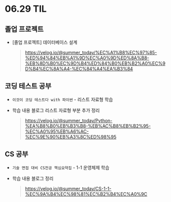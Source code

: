 <h1> 06.29 TIL </h1>

## 졸업 프로젝트
- [졸업 프로젝트] 데이터베이스 설계 
  > https://velog.io/@summer_today/%EC%A1%B8%EC%97%85-%ED%94%84%EB%A1%9D%EC%A0%9D%ED%8A%B8-%EB%8D%B0%EC%9D%B4%ED%84%B0%EB%B2%A0%EC%9D%B4%EC%8A%A4-%EC%84%A4%EA%B3%84

## 코딩 테스트 공부

 - `이것이 코딩 테스트다 with 파이썬` - 리스트 자료형 학습

 - 학습 내용 블로그 리스트 자료형 부분 추가 정리
   > https://velog.io/@summer_today/Python-%EA%B8%B0%EB%B3%B8-%EB%AC%B8%EB%B2%95-%EC%A0%95%EB%A6%AC-%EC%9E%90%EB%A3%8C%ED%98%95

## CS 공부

  - `기술 면접 대비 CS전공 핵심요약집` - 1-1 운영체제 학습

  - 학습 내용 블로그 정리
    > https://velog.io/@summer_today/CS-1-1-%EC%9A%B4%EC%98%81%EC%B2%B4%EC%A0%9C